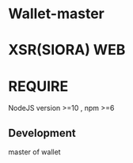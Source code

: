 # Wallet-master
# XSR(SIORA) WEB
# REQUIRE
NodeJS version >=10 , npm >=6

## Development

master of wallet
